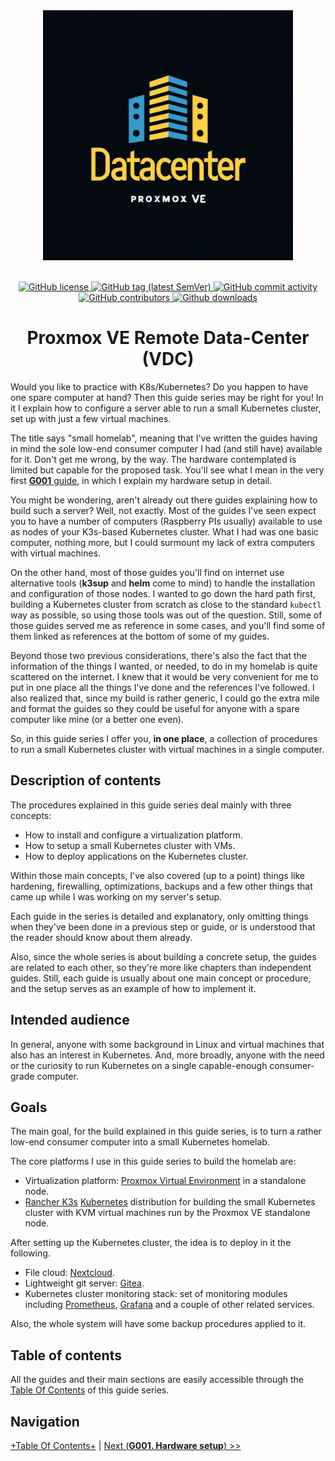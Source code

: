 <div align="center">
  <img alt="Redoc logo" src="./images/logo.png" height="400px" width="400px" />
</div>
<br>
<p align="center">
    <a href="LICENSE" target="_blank">
        <img src="https://img.shields.io/github/license/vieo-us/datacenter-pve-guide" alt="GitHub license">
    </a>
    <a href="https://github.com/vieo-us/datacenter-pve-guide/releases" target="_blank">
        <img src="https://img.shields.io/github/tag/vieo-us/datacenter-pve-guide" alt="GitHub tag (latest SemVer)">
    </a>
    <a href="https://github.com/vieo-us/datacenter-pve-guide/commits" target="_blank">
        <img src="https://img.shields.io/github/commit-activity/t/vieo-us/datacenter-pve-guide"
        " alt="GitHub commit activity">
    </a>
    <a href="https://github.com/vieo-us/datacenter-pve-guide/graphs/contributors" target="_blank">
        <img src="https://img.shields.io/github/contributors-anon/vieo-us/datacenter-pve-guide" alt="GitHub contributors">
    </a>
    <a href="https://github.com/vieo-us/datacenter-pve-guide/releases" target="_blank">
        <img src=https://img.shields.io/github/downloads/vieo-us/datacenter-pve-guide/total
         alt="Github downloads">
    </a>
</p>
<div align="center">

  # Proxmox VE Remote Data-Center (VDC)
</div>

Would you like to practice with K8s/Kubernetes? Do you happen to have one spare computer at hand? Then this guide series may be right for you! In it I explain how to configure a server able to run a small Kubernetes cluster, set up with just a few virtual machines.

The title says "small homelab", meaning that I've written the guides having in mind the sole low-end consumer computer I had (and still have) available for it. Don't get me wrong, by the way. The hardware contemplated is limited but capable for the proposed task. You'll see what I mean in the very first [**G001** guide](G001%20-%20Hardware%20setup.md), in which I explain my hardware setup in detail.

You might be wondering, aren't already out there guides explaining how to build such a server? Well, not exactly. Most of the guides I've seen expect you to have a number of computers (Raspberry PIs usually) available to use as nodes of your K3s-based Kubernetes cluster. What I had was one basic computer, nothing more, but I could surmount my lack of extra computers with virtual machines.

On the other hand, most of those guides you'll find on internet use alternative tools (**k3sup** and **helm** come to mind) to handle the installation and configuration of those nodes. I wanted to go down the hard path first, building a Kubernetes cluster from scratch as close to the standard `kubectl` way as possible, so using those tools was out of the question. Still, some of those guides served me as reference in some cases, and you'll find some of them linked as references at the bottom of some of my guides.

Beyond those two previous considerations, there's also the fact that the information of the things I wanted, or needed, to do in my homelab is quite scattered on the internet. I knew that it would be very convenient for me to put in one place all the things I've done and the references I've followed. I also realized that, since my build is rather generic, I could go the extra mile and format the guides so they could be useful for anyone with a spare computer like mine (or a better one even).

So, in this guide series I offer you, **in one place**, a collection of procedures to run a small Kubernetes cluster with virtual machines in a single computer.

## Description of contents

The procedures explained in this guide series deal mainly with three concepts:

- How to install and configure a virtualization platform.
- How to setup a small Kubernetes cluster with VMs.
- How to deploy applications on the Kubernetes cluster.

Within those main concepts, I've also covered (up to a point) things like hardening, firewalling, optimizations, backups and a few other things that came up while I was working on my server's setup.

Each guide in the series is detailed and explanatory, only omitting things when they've been done in a previous step or guide, or is understood that the reader should know about them already.

Also, since the whole series is about building a concrete setup, the guides are related to each other, so they're more like chapters than independent guides. Still, each guide is usually about one main concept or procedure, and the setup serves as an example of how to implement it.

## Intended audience

In general, anyone with some background in Linux and virtual machines that also has an interest in Kubernetes. And, more broadly, anyone with the need or the curiosity to run Kubernetes on a single capable-enough consumer-grade computer.

## Goals

The main goal, for the build explained in this guide series, is to turn a rather low-end consumer computer into a small Kubernetes homelab.

The core platforms I use in this guide series to build the homelab are:

- Virtualization platform: [Proxmox Virtual Environment](https://www.proxmox.com/en/) in a standalone node.
- [Rancher K3s](https://k3s.io/) [Kubernetes](https://kubernetes.io/) distribution for building the small Kubernetes cluster with KVM virtual machines run by the Proxmox VE standalone node.

After setting up the Kubernetes cluster, the idea is to deploy in it the following.

- File cloud: [Nextcloud](https://nextcloud.com/).
- Lightweight git server: [Gitea](https://gitea.io/).
- Kubernetes cluster monitoring stack: set of monitoring modules including [Prometheus](https://prometheus.io/), [Grafana](https://grafana.com/grafana/) and a couple of other related services.

Also, the whole system will have some backup procedures applied to it.

## Table of contents

All the guides and their main sections are easily accessible through the [Table Of Contents](G000%20-%20Table%20Of%20Contents.md) of this guide series.

## Navigation

[+Table Of Contents+](G000%20-%20Table%20Of%20Contents.md) | [Next (**G001. Hardware setup**) >>](G001%20-%20Hardware%20setup.md)
